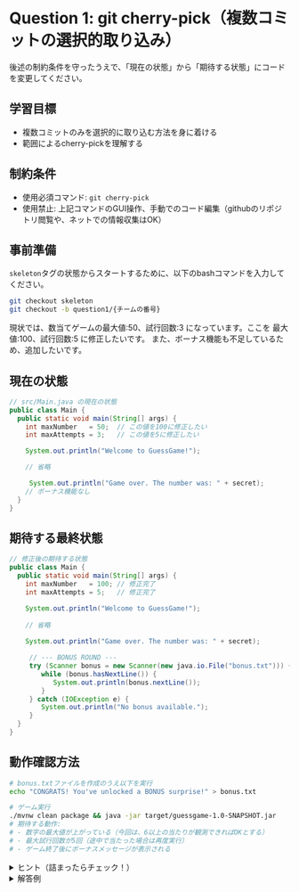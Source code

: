 # Question 1: git cherry-pick（複数コミットの選択的取り込み）
後述の制約条件を守ったうえで、「現在の状態」から「期待する状態」にコードを変更してください。

## 学習目標
- 複数コミットのみを選択的に取り込む方法を身に着ける
- 範囲によるcherry-pickを理解する

## 制約条件
- 使用必須コマンド: `git cherry-pick`
- 使用禁止: 上記コマンドのGUI操作、手動でのコード編集（githubのリポジトリ閲覧や、ネットでの情報収集はOK）

## 事前準備
`skeleton`タグの状態からスタートするために、以下のbashコマンドを入力してください。
```bash
git checkout skeleton
git checkout -b question1/{チームの番号}
```
現状では、数当てゲームの最大値:50、試行回数:3 になっています。ここを 最大値:100、試行回数:5  に修正したいです。
また、ボーナス機能も不足しているため、追加したいです。

## 現在の状態

```java
// src/Main.java の現在の状態
public class Main {
  public static void main(String[] args) {
    int maxNumber   = 50;  // この値を100に修正したい
    int maxAttempts = 3;   // この値を5に修正したい

    System.out.println("Welcome to GuessGame!");

    // 省略

     System.out.println("Game over. The number was: " + secret);
    // ボーナス機能なし
  }
}
```

## 期待する最終状態
```java
// 修正後の期待する状態
public class Main {
  public static void main(String[] args) {
    int maxNumber   = 100; // 修正完了
    int maxAttempts = 5;   // 修正完了

    System.out.println("Welcome to GuessGame!");
    
    // 省略
     
    System.out.println("Game over. The number was: " + secret);

     // --- BONUS ROUND ---
     try (Scanner bonus = new Scanner(new java.io.File("bonus.txt"))) {
        while (bonus.hasNextLine()) {
           System.out.println(bonus.nextLine());
        }
     } catch (IOException e) {
        System.out.println("No bonus available.");
     }
  }
}
```

## 動作確認方法
```bash
# bonus.txtファイルを作成のうえ以下を実行
echo "CONGRATS! You've unlocked a BONUS surprise!" > bonus.txt

# ゲーム実行
./mvnw clean package && java -jar target/guessgame-1.0-SNAPSHOT.jar
# 期待する動作:
# - 数字の最大値が上がっている（今回は、6以上の当たりが観測できればOKとする）
# - 最大試行回数が5回（途中で当たった場合は再度実行）
# - ゲーム終了後にボーナスメッセージが表示される
```

<details>
<summary>ヒント（詰まったらチェック！）</summary>

1. question1/{チームの番号}ブランチに移動のうえ、現在の状況を把握（IntellJの拡張機能を使ってもOK）:
   ```bash
   git log --oneline --all --graph
   ```
2. masterブランチにある取り込みたいコミットを特定（IntellJの拡張機能を使ってもOK）:
   ```bash
   git log origin/master --oneline
   ```

3. 特定したコミットを取り込む（ここはCLIを使う）

4. 各cherry-pick後に動作確認を行う

</details>

<details>
<summary>解答例</summary>

```bash
# 範囲修正コミット（fix-range）と試行回数修正コミット（fix-attempts）、ボーナス機能コミット(feat-bonus-feature)を取り込む
git cherry-pick 8eeee6057f297591d66e8e7e84112984bcd086a0 8eeee6057f297591d66e8e7e84112984bcd086a0 94781085245bdd75e88e77a5528739675fd68f37
```

</details>